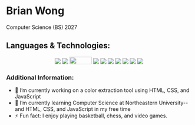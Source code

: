 # Brian Wong
Computer Science (BS)
2027

<!--
**wong-bria/wong-bria** is a ✨ _special_ ✨ repository because its `README.md` appears on your GitHub profile.

- 👯 I’m looking to collaborate on ...anything
- 💬 Ask me about ... anything
- 📫 How to reach me: ... email or phone
- 😄 Pronouns: ...he/him/his
-->


## Languages & Technologies:
<p align="center">
  <img src="https://badgen.net/badge/icon/Java?icon=java&label=&labelColor=orange&color=orange"/>
  <img src="https://img.shields.io/badge/Python-3776AB?logo=python&logoColor=fff"/>
  <img src="https://img.shields.io/badge/html-%23E34F26.svg?style=for-the-badge&logo=html5&logoColor=white" width="60" height="20">
  <img src="https://img.shields.io/badge/CSS-1572B6?logo=css3&logoColor=fff"/>
  <img src="https://img.shields.io/badge/C-00599C?logo=c&logoColor=white"/>
  <img src="https://img.shields.io/badge/C++-%2300599C.svg?logo=c%2B%2B&logoColor=white"/>
  <img src="https://img.shields.io/badge/Javascript-ffb13b?style=flat-square&logo=javascript&logoColor=white"/>
  <img src="https://camo.githubusercontent.com/f833cc89589b5ee94e05e4c4f45e54e0a4e6a9bcf256a362229f9c6831516e02/68747470733a2f2f696d672e736869656c64732e696f2f62616467652f2d417373656d626c792d3532353235323f7374796c653d666c6174266c6f676f3d67686f7374657279266c6f676f436f6c6f723d7768697465"/>
  <img src="https://camo.githubusercontent.com/26d6236a3d87d4fbc3361d1bd9fb76302fc8c99b0cb5cbbafca3b69ff10a582f/68747470733a2f2f696d672e736869656c64732e696f2f62616467652f2d5261636b65742d3946314432303f7374796c653d666c6174266c6f676f3d7261636b6574266c6f676f436f6c6f723d7768697465"/>
  <img src="https://camo.githubusercontent.com/06034a2a848abd30db1eef2dd0603c6cab23e53533eb36bef9704f018c2d1468/68747470733a2f2f696d672e736869656c64732e696f2f62616467652f2d4c615465582d3030383038303f7374796c653d666c6174266c6f676f3d6c61746578266c6f676f436f6c6f723d7768697465"/>
</p>


### Additional Information:

- 🔭 I’m currently working on a color extraction tool using HTML, CSS, and JavaScript
- 🌱 I’m currently learning Computer Science at Northeastern University--and HTML, CSS, and JavaScript in my free time
- ⚡ Fun fact: I enjoy playing basketball, chess, and video games.

